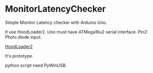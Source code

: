 # MonitorLatencyChecker
Simple Monitor Latency checker with Arduino Uno.

It use HoodLoader2. Uno must have ATMega16u2 serial interface.
Pin2: Photo diode input.

[HoodLoader2](https://github.com/NicoHood/HoodLoader2)

It's prototype.

python script need PyWinUSB.
